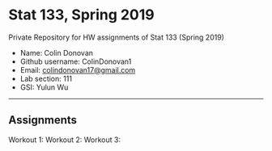 # Stat 133, Spring 2019

Private Repository for HW assignments of Stat 133 (Spring 2019)

- Name: Colin Donovan
- Github username: ColinDonovan1
- Email: colindonovan17@gmail.com
- Lab section: 111
- GSI: Yulun Wu

-----

## Assignments

Workout 1:
Workout 2:
Workout 3:


